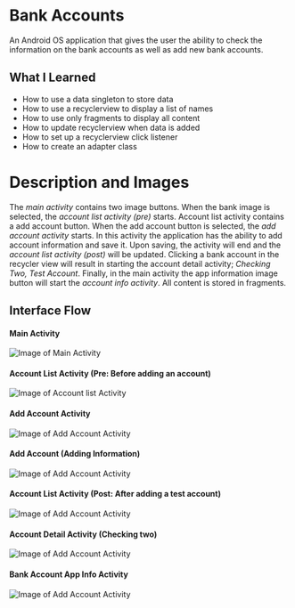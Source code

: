 # Bank Accounts

An Android OS application that gives the user the ability to check the information on the bank accounts as well as 
add new bank accounts.

## What I Learned

* How to use a data singleton to store data
* How to use a recyclerview to display a list of names
* How to use only fragments to display all content
* How to update recyclerview when data is added
* How to set up a recyclerview click listener
* How to create an adapter class

# Description and Images
The *main activity* contains two image buttons. When the bank image is selected, the *account list activity (pre)* starts. Account list activity contains a add account button. When the add account button is selected, the *add account activity* starts. In this activity the application has the ability to add account information and save it. Upon saving, the activity will end and the *account list activity (post)* will be updated. Clicking a bank account in the recycler view will result in starting the account detail activity; *Checking Two, Test Account*. Finally, in the main activity the app information image button will start the *account info activity*. All content is stored in fragments.

## Interface Flow
#### Main Activity
![Image of Main Activity](https://negrt.github.io/cv/images/bkMainActivity.png)

#### Account List Activity (Pre: Before adding an account)
![Image of Account list Activity](https://negrt.github.io/cv/images/bkAccountListActivity.png)

#### Add Account Activity
![Image of Add Account Activity](https://negrt.github.io/cv/images/bkAddAccountActivity.png)

#### Add Account (Adding Information)
![Image of Add Account Activity](https://negrt.github.io/cv/images/bkAddAccountInformation.png)

#### Account List Activity (Post: After adding a test account)
![Image of Add Account Activity](https://negrt.github.io/cv/images/bkAccountListActivityPost.png)

#### Account Detail Activity (Checking two)
![Image of Add Account Activity](https://negrt.github.io/cv/images/bkAccountDetailActivityCheckingTwo.png)

#### Bank Account App Info Activity
![Image of Add Account Activity](https://negrt.github.io/cv/images/bkAccountInfoActivity.png)
